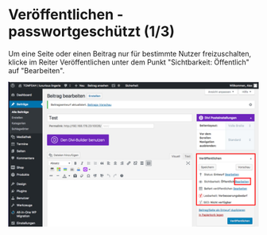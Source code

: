 # Veröffentlichen - passwortgeschützt (1/3)

Um eine Seite oder einen Beitrag nur für bestimmte Nutzer freizuschalten, klicke im Reiter Veröffentlichen unter dem Punkt "Sichtbarkeit: Öffentlich" auf "Bearbeiten".

![test-image](./assets/edit_visibility.jpg)
